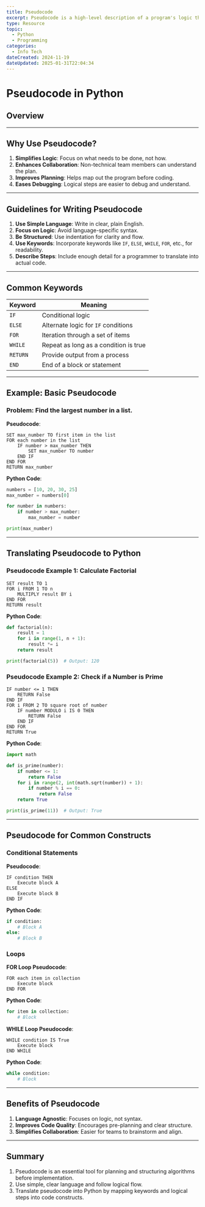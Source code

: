 ```yaml
---
title: Pseudocode
excerpt: Pseudocode is a high-level description of a program's logic that uses plain language to outline the steps of an algorithm. It bridges the gap between human understanding and actual code by focusing on logic without adhering to syntax rules of a programming language.
type: Resource
topic: 
  - Python
  - Programming
categories:
  - Info Tech
dateCreated: 2024-11-19
dateUpdated: 2025-01-31T22:04:34
---
```


# Pseudocode in Python

## Overview


---

## Why Use Pseudocode?
1. **Simplifies Logic**: Focus on what needs to be done, not how.
2. **Enhances Collaboration**: Non-technical team members can understand the plan.
3. **Improves Planning**: Helps map out the program before coding.
4. **Eases Debugging**: Logical steps are easier to debug and understand.

---

## Guidelines for Writing Pseudocode
1. **Use Simple Language**: Write in clear, plain English.
2. **Focus on Logic**: Avoid language-specific syntax.
3. **Be Structured**: Use indentation for clarity and flow.
4. **Use Keywords**: Incorporate keywords like `IF`, `ELSE`, `WHILE`, `FOR`, etc., for readability.
5. **Describe Steps**: Include enough detail for a programmer to translate into actual code.

---

## Common Keywords
| Keyword      | Meaning                                 |
|--------------|-----------------------------------------|
| `IF`         | Conditional logic                      |
| `ELSE`       | Alternate logic for `IF` conditions    |
| `FOR`        | Iteration through a set of items       |
| `WHILE`      | Repeat as long as a condition is true  |
| `RETURN`     | Provide output from a process          |
| `END`        | End of a block or statement            |

---

## Example: Basic Pseudocode
### Problem: Find the largest number in a list.

**Pseudocode**:
```
SET max_number TO first item in the list
FOR each number in the list
    IF number > max_number THEN
        SET max_number TO number
    END IF
END FOR
RETURN max_number
```

**Python Code**:
```python
numbers = [10, 20, 30, 25]
max_number = numbers[0]

for number in numbers:
    if number > max_number:
        max_number = number

print(max_number)
```

---

## Translating Pseudocode to Python
### Pseudocode Example 1: Calculate Factorial
```
SET result TO 1
FOR i FROM 1 TO n
    MULTIPLY result BY i
END FOR
RETURN result
```

**Python Code**:
```python
def factorial(n):
    result = 1
    for i in range(1, n + 1):
        result *= i
    return result

print(factorial(5))  # Output: 120
```

### Pseudocode Example 2: Check if a Number is Prime
```
IF number <= 1 THEN
    RETURN False
END IF
FOR i FROM 2 TO square root of number
    IF number MODULO i IS 0 THEN
        RETURN False
    END IF
END FOR
RETURN True
```

**Python Code**:
```python
import math

def is_prime(number):
    if number <= 1:
        return False
    for i in range(2, int(math.sqrt(number)) + 1):
        if number % i == 0:
            return False
    return True

print(is_prime(11))  # Output: True
```

---

## Pseudocode for Common Constructs
### Conditional Statements
**Pseudocode**:
```
IF condition THEN
    Execute block A
ELSE
    Execute block B
END IF
```

**Python Code**:
```python
if condition:
    # Block A
else:
    # Block B
```

### Loops
**FOR Loop Pseudocode**:
```
FOR each item in collection
    Execute block
END FOR
```

**Python Code**:
```python
for item in collection:
    # Block
```

**WHILE Loop Pseudocode**:
```
WHILE condition IS True
    Execute block
END WHILE
```

**Python Code**:
```python
while condition:
    # Block
```

---

## Benefits of Pseudocode
1. **Language Agnostic**: Focuses on logic, not syntax.
2. **Improves Code Quality**: Encourages pre-planning and clear structure.
3. **Simplifies Collaboration**: Easier for teams to brainstorm and align.

---

## Summary
1. Pseudocode is an essential tool for planning and structuring algorithms before implementation.
2. Use simple, clear language and follow logical flow.
3. Translate pseudocode into Python by mapping keywords and logical steps into code constructs.
